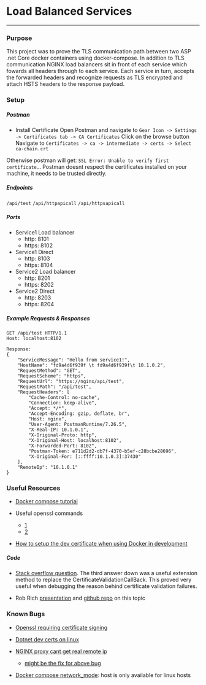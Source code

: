 # Load Balanced Services
___
### Purpose
This project was to prove the TLS communication path between two ASP .net Core docker containers using docker-compose. In addition to TLS communication NGINX load balancers sit in front of each service which fowards all headers through to each service. Each service in turn, accepts the forwarded headers and recognize requests as TLS encrypted and attach HSTS headers to the response payload.

### Setup
##### Postman
- Install Certificate
Open Postman and navigate to `Gear Icon -> Settings -> Certificates tab -> CA Certificates` Click on the browse button
Navigate to `Certificates -> ca -> intermediate -> certs -> Select ca-chain.crt`

Otherwise postman will get: `SSL Error: Unable to verify first certificate.`. Postman doesnt respect the certificates installed on your machine, it needs to be trusted directly.

##### Endpoints
`/api/test`
`/api/httpapicall`
`/api/httpsapicall`

##### Ports
- Service1 Load balancer
    - http: 8101
    - https: 8102
- Service1 Direct
    - http: 8103
    - https: 8104
- Service2 Load balancer
    - http: 8201
    - https: 8202
- Service2 Direct
    - http: 8203
    - https: 8204
    


##### Example Requests & Responses
```
GET /api/test HTTP/1.1
Host: localhost:8102

Response:
{
    "ServiceMessage": "Hello from service1!",
    "HostName": "fd9a4d6f939f \t fd9a4d6f939f\t 10.1.0.2",
    "RequestMethod": "GET",
    "RequestScheme": "https",
    "RequestUrl": "https://nginx/api/test",
    "RequestPath": "/api/test",
    "RequestHeaders": [
        "Cache-Control: no-cache",
        "Connection: keep-alive",
        "Accept: */*",
        "Accept-Encoding: gzip, deflate, br",
        "Host: nginx",
        "User-Agent: PostmanRuntime/7.26.5",
        "X-Real-IP: 10.1.0.1",
        "X-Original-Proto: http",
        "X-Original-Host: localhost:8102",
        "X-Forwarded-Port: 8102",
        "Postman-Token: e711d2d2-db7f-4370-b5ef-c28bcbe28696",
        "X-Original-For: [::ffff:10.1.0.3]:37430"
    ],
    "RemoteIp": "10.1.0.1"
}
```


### Useful Resources
- [Docker compose tutorial](https://codeburst.io/load-balancing-an-asp-net-core-web-app-using-nginx-and-docker-66753eb08204)

- Useful openssl commands
    - [1](https://www.markbrilman.nl/2011/08/howto-convert-a-pfx-to-a-seperate-key-crt-file/)
    - [2](https://www.sslshopper.com/article-most-common-openssl-commands.html)

- [How to setup the dev certificate when using Docker in development](https://github.com/dotnet/AspNetCore.Docs/issues/6199)

##### Code
- [Stack overflow question](https://stackoverflow.com/questions/777607/the-remote-certificate-is-invalid-according-to-the-validation-procedure-using). The third answer down was a useful extension method to replace the CertificateValidationCallBack. This proved very useful when debugging the reason behind certificate validation failures.


- Rob Rich [presentation](https://www.youtube.com/watch?v=oAf3_8k17E8) and [github repo](https://github.com/robrich/https-aspnet-core-docker-deep-dive) on this topic




### Known Bugs
- [Openssl requiring certificate signing](https://github.com/openssl/openssl/issues/1418)

- [Dotnet dev certs on linux](https://github.com/dotnet/aspnetcore/issues/7246)

- [NGINX proxy cant get real remote ip](https://github.com/nginx-proxy/nginx-proxy/issues/133)
    - [might be the fix for above bug](https://github.com/nginx-proxy/nginx-proxy/issues/133#issuecomment-456764274)

- [Docker compose network_mode](https://docs.docker.com/network/network-tutorial-host/#prerequisites): host is only available for linux hosts
